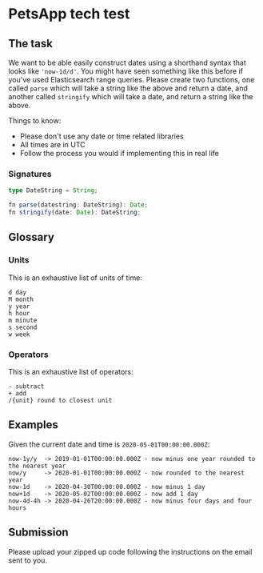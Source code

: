 # PetsApp tech test

## The task
We want to be able easily construct dates using a shorthand syntax that looks like `'now-1d/d'`. You might have seen something like this before if you've used Elasticsearch range queries. Please create two functions, one called `parse` which will take a string like the above and return a date, and another called `stringify` which will take a date, and return a string like the above.

Things to know:
- Please don't use any date or time related libraries
- All times are in UTC
- Follow the process you would if implementing this in real life

### Signatures
```typescript
type DateString = String;

fn parse(datestring: DateString): Date;
fn stringify(date: Date): DateString;
```

## Glossary
### Units
This is an exhaustive list of units of time:
```
d day
M month
y year
h hour
m minute
s second
w week
```

### Operators
This is an exhaustive list of operators:
```
- subtract
+ add
/{unit} round to closest unit
```

## Examples
Given the current date and time is `2020-05-01T00:00:00.000Z`:
```
now-1y/y  -> 2019-01-01T00:00:00.000Z - now minus one year rounded to the nearest year
now/y     -> 2020-01-01T00:00:00.000Z - now rounded to the nearest year
now-1d    -> 2020-04-30T00:00:00.000Z - now minus 1 day
now+1d    -> 2020-05-02T00:00:00.000Z - now add 1 day
now-4d-4h -> 2020-04-26T20:00:00.000Z - now minus four days and four hours
```

## Submission
Please upload your zipped up code following the instructions on the email sent to you.
